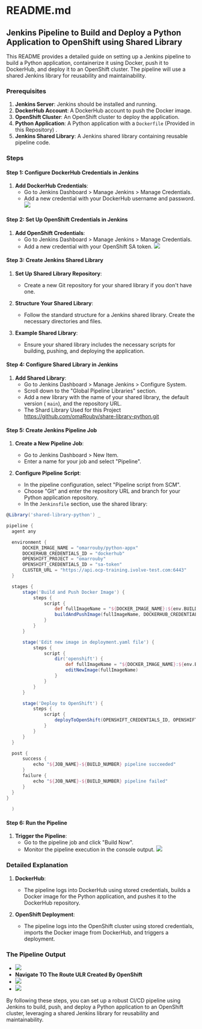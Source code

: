 # README.md

## Jenkins Pipeline to Build and Deploy a Python Application to OpenShift using Shared Library

This README provides a detailed guide on setting up a Jenkins pipeline to build a Python application, containerize it using Docker, push it to DockerHub, and deploy it to an OpenShift cluster. The pipeline will use a shared Jenkins library for reusability and maintainability.

### Prerequisites

1. **Jenkins Server**: Jenkins should be installed and running.
2. **DockerHub Account**: A DockerHub account to push the Docker image.
3. **OpenShift Cluster**: An OpenShift cluster to deploy the application.
4. **Python Application**: A Python application with a `Dockerfile` (Provided in this Repository) .
5. **Jenkins Shared Library**: A Jenkins shared library containing reusable pipeline code.

### Steps

#### Step 1: Configure DockerHub Credentials in Jenkins

1. **Add DockerHub Credentials**:
    - Go to Jenkins Dashboard > Manage Jenkins > Manage Credentials.
    - Add a new credential with your DockerHub username and password.
![](https://github.com/omaRouby/Jenkins2-ivolve/blob/main/pictures/dockerhub-cred.png)
#### Step 2: Set Up OpenShift Credentials in Jenkins

1. **Add OpenShift Credentials**:
    - Go to Jenkins Dashboard > Manage Jenkins > Manage Credentials.
    - Add a new credential with your OpenShift SA token.
![](https://github.com/omaRouby/Jenkins2-ivolve/blob/main/pictures/sa-token.png)
#### Step 3: Create Jenkins Shared Library

1. **Set Up Shared Library Repository**:
    - Create a new Git repository for your shared library if you don't have one.

2. **Structure Your Shared Library**:
    - Follow the standard structure for a Jenkins shared library. Create the necessary directories and files.

3. **Example Shared Library**:
    - Ensure your shared library includes the necessary scripts for building, pushing, and deploying the application.

#### Step 4: Configure Shared Library in Jenkins

1. **Add Shared Library**:
    - Go to Jenkins Dashboard > Manage Jenkins > Configure System.
    - Scroll down to the "Global Pipeline Libraries" section.
    - Add a new library with the name of your shared library, the default version ( `main`), and the repository URL.
    - The Shard Library Used for this Project https://github.com/omaRouby/share-library-python.git

#### Step 5: Create Jenkins Pipeline Job

1. **Create a New Pipeline Job**:
    - Go to Jenkins Dashboard > New Item.
    - Enter a name for your job and select "Pipeline".

2. **Configure Pipeline Script**:
    - In the pipeline configuration, select "Pipeline script from SCM".
    - Choose "Git" and enter the repository URL and branch for your Python application repository.
    - In the `Jenkinsfile` section, use the shared library:

  ```groovy
@Library('shared-library-python') _

pipeline {
    agent any

    environment {
        DOCKER_IMAGE_NAME = "omarrouby/python-appx"
        DOCKERHUB_CREDENTIALS_ID = "dockerhub"
        OPENSHIFT_PROJECT = "omarrouby"
        OPENSHIFT_CREDENTIALS_ID = "sa-token"
        CLUSTER_URL = "https://api.ocp-training.ivolve-test.com:6443"
    }

    stages {
        stage('Build and Push Docker Image') {
            steps {
                script {
                    def fullImageName = "${DOCKER_IMAGE_NAME}:${env.BUILD_NUMBER}"
                    buildAndPushImage(fullImageName, DOCKERHUB_CREDENTIALS_ID)
                }
            }
        }

        stage('Edit new image in deployment.yaml file') {
            steps {
                script {
                    dir('openshift') {
                        def fullImageName = "${DOCKER_IMAGE_NAME}:${env.BUILD_NUMBER}"
                        editNewImage(fullImageName)
                    }
                }
            }
        }

        stage('Deploy to OpenShift') {
            steps {
                script {
                    deployToOpenShift(OPENSHIFT_CREDENTIALS_ID, OPENSHIFT_PROJECT, CLUSTER_URL)
                }
            }
        }
    }

    post {
        success {
            echo "${JOB_NAME}-${BUILD_NUMBER} pipeline succeeded"
        }
        failure {
            echo "${JOB_NAME}-${BUILD_NUMBER} pipeline failed"
        }
    }
}
   
    )
   ```

#### Step 6: Run the Pipeline

1. **Trigger the Pipeline**:
    - Go to the pipeline job and click "Build Now".
    - Monitor the pipeline execution in the console output.
![](https://github.com/omaRouby/Jenkins2-ivolve/blob/main/pictures/stages.png)
### Detailed Explanation

1. **DockerHub**:
    - The pipeline logs into DockerHub using stored credentials, builds a Docker image for the Python application, and pushes it to the DockerHub repository.

2. **OpenShift Deployment**:
    - The pipeline logs into the OpenShift cluster using stored credentials, imports the Docker image from DockerHub, and triggers a deployment.

### The Pipeline Output
- ![](https://github.com/omaRouby/Jenkins2-ivolve/blob/main/pictures/pipeline-success.png)
- **Navigate TO The Route ULR Created By OpenShift**
- ![](https://github.com/omaRouby/Jenkins2-ivolve/blob/main/pictures/routes.png)
- ![](https://github.com/omaRouby/Jenkins2-ivolve/blob/main/pictures/route-page.png)

By following these steps, you can set up a robust CI/CD pipeline using Jenkins to build, push, and deploy a Python application to an OpenShift cluster, leveraging a shared Jenkins library for reusability and maintainability.
